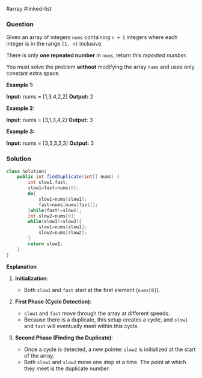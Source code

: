 #array #linked-list 
### Question
Given an array of integers `nums` containing `n + 1` integers where each integer is in the range `[1, n]` inclusive.

There is only **one repeated number** in `nums`, return _this repeated number_.

You must solve the problem **without** modifying the array `nums` and uses only constant extra space.

**Example 1:**

**Input:** nums = [1,3,4,2,2]
**Output:** 2

**Example 2:**

**Input:** nums = [3,1,3,4,2]
**Output:** 3

**Example 3:**

**Input:** nums = [3,3,3,3,3]
**Output:** 3

### Solution
```java
class Solution{
	public int findDuplicate(int[] nums) {  
	    int slow1,fast;  
	    slow1=fast=nums[0];  
	    do{  
	        slow1=nums[slow1];  
	        fast=nums[nums[fast]];  
	    }while(fast!=slow1);  
	    int slow2=nums[0];  
	    while(slow1!=slow2){  
	        slow1=nums[slow1];  
	        slow2=nums[slow2];  
	    }  
	    return slow1;  
	}
}
```

**Explanation**
1. **Initialization**:
    
    - Both `slow1` and `fast` start at the first element (`nums[0]`).
2. **First Phase (Cycle Detection)**:
    
    - `slow1` and `fast` move through the array at different speeds.
    - Because there is a duplicate, this setup creates a cycle, and `slow1` and `fast` will eventually meet within this cycle.
3. **Second Phase (Finding the Duplicate)**:
    
    - Once a cycle is detected, a new pointer `slow2` is initialized at the start of the array.
    - Both `slow1` and `slow2` move one step at a time. The point at which they meet is the duplicate number.

